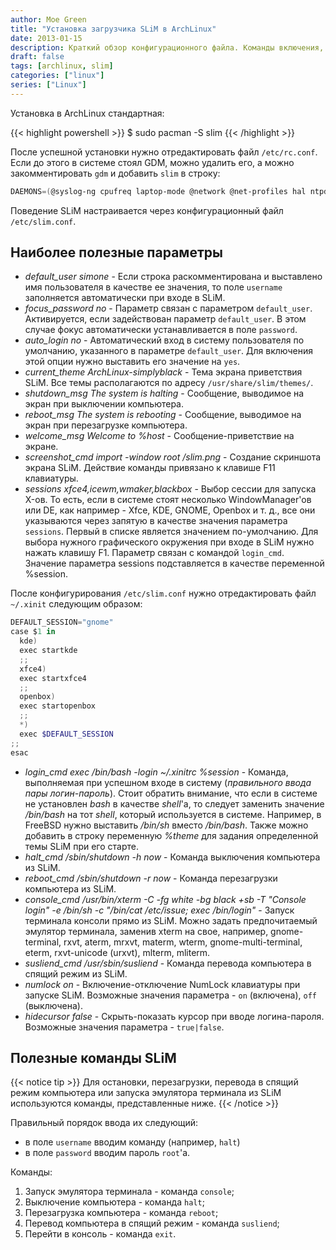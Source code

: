 ```yaml
---
author: Moe Green
title: "Установка загрузчика SLiM в ArchLinux"
date: 2013-01-15
description: Краткий обзор конфигурационного файла. Команды включения, перезагрузки и выключения системы через SLim.
draft: false
tags: [archlinux, slim]
categories: ["linux"]
series: ["Linux"]
---
```


Установка в ArchLinux стандартная:

{{< highlight powershell >}}
$ sudo pacman -S slim
{{< /highlight >}}

После успешной установки нужно отредактировать файл `/etc/rc.conf`. Если до этого в системе стоял GDM, можно удалить его, а можно закомментировать `gdm` и добавить `slim` в строку:

```powershell
DAEMONS=(@syslog-ng cpufreq laptop-mode @network @net-profiles hal ntpd fam !gdmslim !netfs gpm @crond alsa)
```

Поведение SLiM настраивается через конфигурационный файл `/etc/slim.conf`.

## Наиболее полезные параметры

- *default_user simone* - Если строка раскомментирована и выставлено имя пользователя в качестве ее значения, то поле `username` заполняется автоматически при входе в SLiM.
- *focus_password no* - Параметр связан с параметром `default_user`. Активируется, если задействован параметр `default_user`. В этом случае фокус автоматически устанавливается в поле `password`.
- *auto_login no* - Автоматический вход в систему пользователя по умолчанию, указанного в параметре `default_user`. Для включения этой опции нужно выставить его значение на `yes`.
- *current_theme ArchLinux-simplyblack* - Тема экрана приветствия SLiM. Все темы располагаются по адресу `/usr/share/slim/themes/`.
- *shutdown_msg The system is halting* - Сообщение, выводимое на экран при выключении компьютера.
- *reboot_msg The system is rebooting* - Сообщение, выводимое на экран при перезагрузке компьютера.
- *welcome_msg Welcome to %host* - Сообщение-приветствие на экране.
- *screenshot_cmd import -window root /slim.png* - Создание скриншота экрана SLiM. Действие команды привязано к клавише F11 клавиатуры.
- *sessions xfce4,icewm,wmaker,blackbox* - Выбор сессии для запуска X-ов. То есть, если в системе стоят несколько WindowManager'ов или DE, как например - Xfce, KDE, GNOME, Openbox и т. д., все они указываются через запятую в качестве значения параметра `sessions`. Первый в списке является значением по-умолчанию. Для выбора нужного графического окружения при входе в SLiM нужно нажать клавишу F1. Параметр связан с командой `login_cmd`. Значение параметра sessions подставляется в качестве переменной %session.

После конфигурирования `/etc/slim.conf` нужно отредактировать файл `~/.xinit` следующим образом:

```powershell
DEFAULT_SESSION="gnome"
case $1 in
  kde)
  exec startkde
  ;;
  xfce4)
  exec startxfce4
  ;;
  openbox)
  exec startopenbox
  ;;
  *)
  exec $DEFAULT_SESSION
;;
esac
```

- _login_cmd exec /bin/bash -login ~/.xinitrc %session_ - Команда, выполняемая при успешном входе в систему (*правильного ввода пары логин-пароль*). Стоит обратить внимание, что если в системе не установлен _bash_ в качестве _shell_'а, то следует заменить значение _/bin/bash_ на тот _shell_, который используется в системе. Например, в FreeBSD нужно выставить _/bin/sh_ вместо _/bin/bash_. Также можно добавить в строку переменную _%theme_ для задания определенной темы SLiM при его старте.
- _halt_cmd /sbin/shutdown -h now_ - Команда выключения компьютера из SLiM.
- _reboot_cmd /sbin/shutdown -r now_ - Команда перезагрузки компьютера из SLiM.
- _console_cmd /usr/bin/xterm -C -fg white -bg black +sb -T "Console login" -e /bin/sh -c "/bin/cat /etc/issue; exec /bin/login"_ - Запуск терминала консоли прямо из SLiM. Можно задать предпочитаемый эмулятор терминала, заменив xterm на свое, например, gnome-terminal, rxvt, aterm, mrxvt, materm, wterm, gnome-multi-terminal, eterm, rxvt-unicode (urxvt), mlterm, mliterm.
- _susliend_cmd /usr/sbin/susliend_ - Команда перевода компьютера в спящий режим из SLiM.
- _numlock on_ - Включение-отключение NumLock клавиатуры при запуске SLiM. Возможные значения параметра - `on` (включена), `off` (выключена).
- _hidecursor false_ - Скрыть-показать курсор при вводе логина-пароля. Возможные значения параметра - `true|false`.

## Полезные команды SLiM

{{< notice tip >}}
Для остановки, перезагрузки, перевода в спящий режим компьютера или запуска эмулятора терминала из SLiM используются команды, представленные ниже.
{{< /notice >}}

Правильный порядок ввода их следующий:

- в поле `username` вводим команду (например, `halt`)
- в поле `password` вводим пароль `root`'а.

Команды:

1. Запуск эмулятора терминала - команда `console`;
2. Выключение компьютера - команда `halt`;
3. Перезагрузка компьютера - команда `reboot`;
4. Перевод компьютера в спящий режим - команда `susliend`;
5. Перейти в консоль - команда `exit`.
